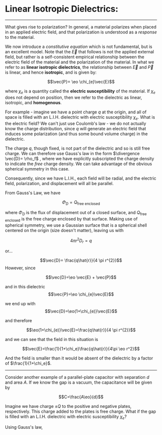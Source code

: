 # Linear Isotropic Dielectrics:
***

What gives rise to polarization? In general, a material polarizes when placed in an applied electric field, and that polarization is understood as a *response* to the material. 

We now introduce a *constitutive equation* which is not fundamental, but is an excellent model. Note that the $\vec{E}$ that follows is not the applied external field, but rather is a self-consistent empirical relationship between the electric field of the material and the polarization of the material. In what we refer to as **linear isotropic dielectrics**, the relationship between $\vec{E}$ and $\vec{P}$ is linear, and hence **isotropic**, and is given by:


$$\vec{P}= \eo \chi_{e}\vec{E}$$

where $\chi_e$ is a quantity called the **electric susceptibility** of the material. If $\chi_e$ does not depend on position, then we refer to the dielectric as linear, isotropic, and **homogenous**. 

For example - imagine we have a point charge $q$ at the origin, and all of space is filled with an L.I.H. dielectric with electric susceptibility $\chi_e$. What is the electric field? We can't just use Coulomb's law - we do not actually know the charge distribution, since $q$ will generate an electric field that induces some polarization (and thus some bound volume charge) in the dielectric.

The charge $q$, though fixed, is not part of the dielectric and so is still free charge. We can therefore use Gauss's law in the form $\divergence \vec{D}= \rho_f$ , where we have explicitly subscripted the charge density to indicate the *free* charge density. We can take advantage of the obvious spherical symmetry in this case. 

Consequently, since we have L.I.H., each field will be radial, and the electric field, polarization, and displacement will all be parallel.

From Gauss's Law, we have 

$$\Phi_{D}= Q_\text{free enclosed}$$

where $\Phi_D$ is the flux of displacement out of a closed surface, and $Q_\text{free enclosed}$ is the free charge enclosed by that surface. Making use of spherical symmetry, we use a Gaussian surface that is a spherical shell centered on the origin (size doesn't matter), leaving us with 

$$4 \pi r^{2}D_r=q$$

or...

$$\vec{D}= \frac{q\hat{r}}{4 \pi r^{2}}$$
However, since

$$\vec{D}=\eo \vec{E} + \vec{P}$$

and in this dielectric
$$\vec{P}=\eo \chi_{e}\vec{E}$$

we end up with $$\vec{D}=\eo(1+\chi_{e)}\vec{E}$$

and therefore

$$\eo(1+\chi_{e)}\vec{E}=\frac{q\hat{r}}{4 \pi r^{2}}$$


and we can see that the field in this situation is 

$$\vec{E}=\frac{1}{1+\chi_e}\frac{q\hat{r}}{4\pi \eo r^2}$$


And the field is smaller than it would be absent of the dielectric by a factor of $\frac{1}{1+\chi_e}$. 

***

Consider another example of a parallel-plate capacitor with separation $d$ and area $A$. If we know the gap is a vacuum, the capacitance will be given by

$$C=\frac{A\eo}{d}$$

Imagine we have charge $\pm Q$ to the positive and negative plates, respectively. This charge added to the plates is free charge. What if the gap is filled with an L.I.H. dielectric with electric susceptibility $\chi_e$?

Using Gauss's law,